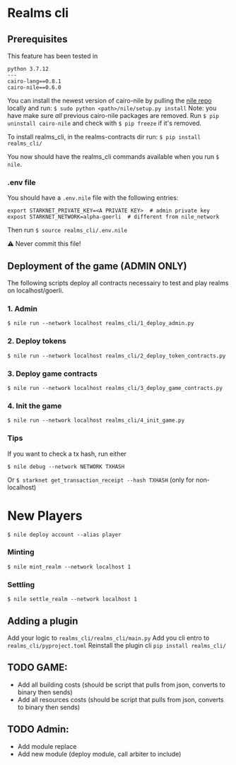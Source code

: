 # Realms cli

## Prerequisites

This feature has been tested in 
```
python 3.7.12
---
cairo-lang==0.8.1
cairo-nile==0.6.0
```

You can install the newest version of cairo-nile by pulling the [nile repo](https://github.com/OpenZeppelin/nile.git) locally and run: `$ sudo python <path>/nile/setup.py install`
Note: you have make sure *all* previous cairo-nile packages are removed. Run `$ pip uninstall cairo-nile` and check with `$ pip freeze` if it's removed.

To install realms_cli, in the realms-contracts dir run: `$ pip install realms_cli/`

You now should have the realms_cli commands available when you run `$ nile`.

### .env file

You should have a `.env.nile` file with the following entries:
```
export STARKNET_PRIVATE_KEY=<A PRIVATE KEY>  # admin private key
expost STARKNET_NETWORK=alpha-goerli  # different from nile_network
```

Then run `$ source realms_cli/.env.nile`

⚠️ Never commit this file!

## Deployment of the game (ADMIN ONLY)

The following scripts deploy all contracts necessairy to test and play realms on localhost/goerli.

### 1. Admin

`$ nile run --network localhost realms_cli/1_deploy_admin.py`

### 2. Deploy tokens

`$ nile run --network localhost realms_cli/2_deploy_token_contracts.py`

### 3. Deploy game contracts

`$ nile run --network localhost realms_cli/3_deploy_game_contracts.py`

### 4. Init the game

`$ nile run --network localhost realms_cli/4_init_game.py`

### Tips

If you want to check a tx hash, run either

`$ nile debug --network NETWORK TXHASH`

Or `$ starknet get_transaction_receipt --hash TXHASH` (only for non-localhost)

# New Players

`$ nile deploy account --alias player`

### Minting

`$ nile mint_realm --network localhost 1`

### Settling

`$ nile settle_realm --network localhost 1`

## Adding a plugin

Add your logic to `realms_cli/realms_cli/main.py`
Add you cli entro to `realms_cli/pyproject.toml`
Reinstall the plugin cli `pip install realms_cli/`



## TODO GAME:
- Add all building costs (should be script that pulls from json, converts to binary then sends)
- Add all resources costs (should be script that pulls from json, converts to binary then sends)

## TODO Admin:
- Add module replace 
- Add new module (deploy module, call arbiter to include)